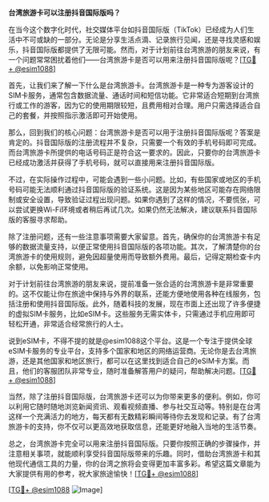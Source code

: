 **台湾旅游卡可以注册抖音国际版吗？**

在当今这个数字化时代，社交媒体平台如抖音国际版（TikTok）已经成为人们生活中不可或缺的一部分。无论是分享生活点滴、记录旅行见闻，还是寻找灵感和娱乐，抖音国际版都提供了无限可能。然而，对于计划前往台湾旅游的朋友来说，有一个问题常常困扰着他们——台湾旅游卡是否可以用来注册抖音国际版呢？[[TG💪+ @esim1088](https://t.me/s/esim1088)]

首先，让我们来了解一下什么是台湾旅游卡。台湾旅游卡是一种专为游客设计的SIM卡服务，通常包含数据流量、通话时间和短信功能。它非常适合短期到台湾旅行或工作的游客，因为它的使用期限较短，且费用相对合理。用户只需选择适合自己的套餐，并按照指示激活即可开始使用。

那么，回到我们的核心问题：台湾旅游卡是否可以用于注册抖音国际版呢？答案是肯定的。抖音国际版的注册流程并不复杂，只需要一个有效的手机号码即可完成。而台湾旅游卡所提供的电话号码正是符合这一要求的。因此，只要你的台湾旅游卡已经成功激活并获得了手机号码，就可以直接用来注册抖音国际版。

不过，在实际操作过程中，可能会遇到一些小问题。比如，有些国家或地区的手机号码可能无法顺利通过抖音国际版的验证系统。这是因为某些地区可能存在网络限制或安全设置，导致验证过程出现问题。如果你遇到了这样的情况，不要慌张，可以尝试更换Wi-Fi环境或者稍后再试几次。如果仍然无法解决，建议联系抖音国际版的客服寻求帮助。

除了注册问题，还有一些注意事项需要大家留意。首先，确保你的台湾旅游卡有足够的数据流量支持，以便正常使用抖音国际版的各项功能。其次，了解清楚你的台湾旅游卡的使用规则，避免因超量使用而导致额外费用。最后，记得定期检查卡内余额，以免影响正常使用。

对于计划前往台湾旅游的朋友来说，提前准备一张合适的台湾旅游卡是非常重要的。这不仅能让你在旅途中保持与外界的联系，还能方便地使用各种在线服务，包括注册和使用抖音国际版。此外，随着科技的发展，现在市面上还出现了许多便捷的虚拟SIM卡服务，比如eSIM卡。这些服务无需实体卡，只需通过手机应用即可轻松开通，非常适合经常旅行的人士。

说到eSIM卡，不得不提的就是@esim1088这个平台。这是一个专注于提供全球eSIM卡服务的专业平台，支持多个国家和地区的网络运营商。无论你是去台湾旅游，还是其他国家和地区旅行，都可以在这里找到适合自己的eSIM卡方案。而且，他们的客服团队非常专业，随时准备解答用户的疑问，帮助解决问题。[[TG💪+ @esim1088](https://t.me/s/esim1088)]

当然，除了注册抖音国际版，台湾旅游卡还可以为你带来更多的便利。例如，你可以利用它随时随地浏览新闻资讯、观看视频直播、参与社交互动等。特别是在台湾这样一个充满活力的地方，每天都有无数精彩瞬间等待你去发现和记录。有了台湾旅游卡的支持，你不仅可以更高效地获取信息，还能更好地融入当地的生活节奏。

总之，台湾旅游卡完全可以用来注册抖音国际版。只要你按照正确的步骤操作，并注意相关事项，就能顺利享受抖音国际版带来的乐趣。同时，借助台湾旅游卡和其他现代通信工具的力量，你的台湾之旅将会变得更加丰富多彩。希望这篇文章能为大家提供有用的参考，祝大家旅途愉快！[[TG💪+ @esim1088](https://t.me/s/esim1088)] 

[[TG💪+ @esim1088](https://t.me/s/esim1088) ![Image](https://i.postimg.cc/4NQfJmqS/Snipaste-2025-05-13-00-14-12.png)]